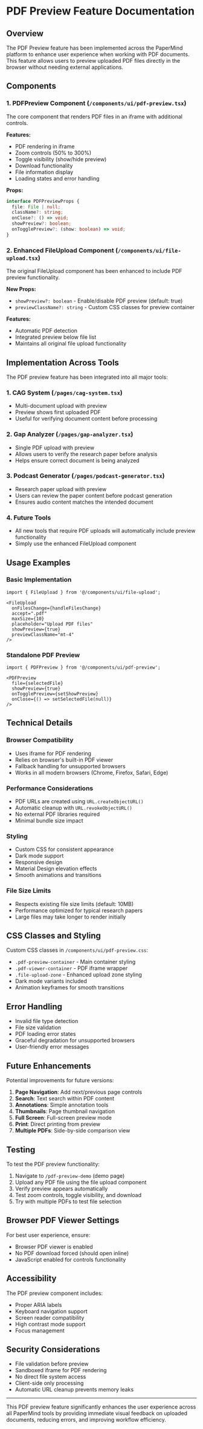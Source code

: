 # PDF Preview Feature Documentation

## Overview

The PDF Preview feature has been implemented across the PaperMind platform to enhance user experience when working with PDF documents. This feature allows users to preview uploaded PDF files directly in the browser without needing external applications.

## Components

### 1. PDFPreview Component (`/components/ui/pdf-preview.tsx`)

The core component that renders PDF files in an iframe with additional controls.

**Features:**
- PDF rendering in iframe
- Zoom controls (50% to 300%)
- Toggle visibility (show/hide preview)
- Download functionality
- File information display
- Loading states and error handling

**Props:**
```typescript
interface PDFPreviewProps {
  file: File | null;
  className?: string;
  onClose?: () => void;
  showPreview?: boolean;
  onTogglePreview?: (show: boolean) => void;
}
```

### 2. Enhanced FileUpload Component (`/components/ui/file-upload.tsx`)

The original FileUpload component has been enhanced to include PDF preview functionality.

**New Props:**
- `showPreview?: boolean` - Enable/disable PDF preview (default: true)
- `previewClassName?: string` - Custom CSS classes for preview container

**Features:**
- Automatic PDF detection
- Integrated preview below file list
- Maintains all original file upload functionality

## Implementation Across Tools

The PDF preview feature has been integrated into all major tools:

### 1. CAG System (`/pages/cag-system.tsx`)
- Multi-document upload with preview
- Preview shows first uploaded PDF
- Useful for verifying document content before processing

### 2. Gap Analyzer (`/pages/gap-analyzer.tsx`)
- Single PDF upload with preview
- Allows users to verify the research paper before analysis
- Helps ensure correct document is being analyzed

### 3. Podcast Generator (`/pages/podcast-generator.tsx`)
- Research paper upload with preview
- Users can review the paper content before podcast generation
- Ensures audio content matches the intended document

### 4. Future Tools
- All new tools that require PDF uploads will automatically include preview functionality
- Simply use the enhanced FileUpload component

## Usage Examples

### Basic Implementation
```tsx
import { FileUpload } from '@/components/ui/file-upload';

<FileUpload
  onFilesChange={handleFilesChange}
  accept=".pdf"
  maxSize={10}
  placeholder="Upload PDF files"
  showPreview={true}
  previewClassName="mt-4"
/>
```

### Standalone PDF Preview
```tsx
import { PDFPreview } from '@/components/ui/pdf-preview';

<PDFPreview
  file={selectedFile}
  showPreview={true}
  onTogglePreview={setShowPreview}
  onClose={() => setSelectedFile(null)}
/>
```

## Technical Details

### Browser Compatibility
- Uses iframe for PDF rendering
- Relies on browser's built-in PDF viewer
- Fallback handling for unsupported browsers
- Works in all modern browsers (Chrome, Firefox, Safari, Edge)

### Performance Considerations
- PDF URLs are created using `URL.createObjectURL()`
- Automatic cleanup with `URL.revokeObjectURL()`
- No external PDF libraries required
- Minimal bundle size impact

### Styling
- Custom CSS for consistent appearance
- Dark mode support
- Responsive design
- Material Design elevation effects
- Smooth animations and transitions

### File Size Limits
- Respects existing file size limits (default: 10MB)
- Performance optimized for typical research papers
- Large files may take longer to render initially

## CSS Classes and Styling

Custom CSS classes in `/components/ui/pdf-preview.css`:

- `.pdf-preview-container` - Main container styling
- `.pdf-viewer-container` - PDF iframe wrapper
- `.file-upload-zone` - Enhanced upload zone styling
- Dark mode variants included
- Animation keyframes for smooth transitions

## Error Handling

- Invalid file type detection
- File size validation
- PDF loading error states
- Graceful degradation for unsupported browsers
- User-friendly error messages

## Future Enhancements

Potential improvements for future versions:

1. **Page Navigation**: Add next/previous page controls
2. **Search**: Text search within PDF content
3. **Annotations**: Simple annotation tools
4. **Thumbnails**: Page thumbnail navigation
5. **Full Screen**: Full-screen preview mode
6. **Print**: Direct printing from preview
7. **Multiple PDFs**: Side-by-side comparison view

## Testing

To test the PDF preview functionality:

1. Navigate to `/pdf-preview-demo` (demo page)
2. Upload any PDF file using the file upload component
3. Verify preview appears automatically
4. Test zoom controls, toggle visibility, and download
5. Try with multiple PDFs to test file selection

## Browser PDF Viewer Settings

For best user experience, ensure:
- Browser PDF viewer is enabled
- No PDF download forced (should open inline)
- JavaScript enabled for controls functionality

## Accessibility

The PDF preview component includes:
- Proper ARIA labels
- Keyboard navigation support
- Screen reader compatibility
- High contrast mode support
- Focus management

## Security Considerations

- File validation before preview
- Sandboxed iframe for PDF rendering
- No direct file system access
- Client-side only processing
- Automatic URL cleanup prevents memory leaks

---

This PDF preview feature significantly enhances the user experience across all PaperMind tools by providing immediate visual feedback on uploaded documents, reducing errors, and improving workflow efficiency.
